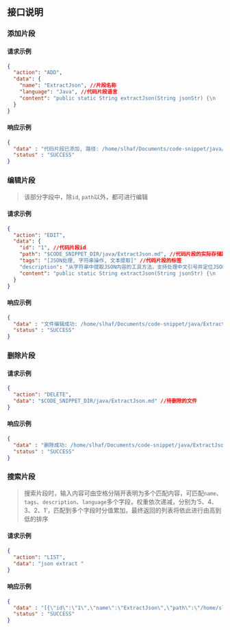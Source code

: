 ## 接口说明
### 添加片段
#### 请求示例
```json
{
  "action": "ADD",
  "data": {
    "name": "ExtractJson", //片段名称
    "language": "Java", //代码片段语言
    "content": "public static String extractJson(String jsonStr) {\n    jsonStr = jsonStr.replace(\"“\", \"\\\"\").replace(\"”\", \"\\\"\");\n    int start = jsonStr.indexOf(\"{\");\n    int end = jsonStr.lastIndexOf(\"}\");\n    if (start != -1 && end != -1 && start < end) {\n        return jsonStr.substring(start, end + 1);\n    }\n    return jsonStr;\n}"
  }
}
```

#### 响应示例
```json
{
  "data" : "代码片段已添加, 路径: /home/slhaf/Documents/code-snippet/java/ExtractJson.md",
  "status" : "SUCCESS"
}
```

### 编辑片段
> 该部分字段中，除`id`, `path`以外，都可进行编辑

#### 请求示例
```json
{
  "action": "EDIT",
  "data": {
    "id": "1", //代码片段id
    "path": "$CODE_SNIPPET_DIR/java/ExtractJson.md", //代码片段的实际存储路径
    "tags": "[JSON处理, 字符串操作, 文本提取]" //代码片段的标签
    "description": "从字符串中提取JSON内容的工具方法，支持处理中文引号并定位JSON对象的起始和结束位置", //代码片段描述
    "content": "public static String extractJson(String jsonStr) {\n    jsonStr = jsonStr.replace(\"“\", \"\\\"\").replace(\"”\", \"\\\"\");\n    int start = jsonStr.indexOf(\"{\");\n    int end = jsonStr.lastIndexOf(\"}\");\n    if (start != -1 && end != -1 && start < end) {\n        return jsonStr.substring(start, end + 1);\n    }\n    return jsonStr;\n}"
  }
}
```

#### 响应示例
```json
{
  "data" : "文件编辑成功: /home/slhaf/Documents/code-snippet/java/ExtractJson.md",
  "status" : "SUCCESS"
}
```

### 删除片段
#### 请求示例
```json
{
  "action": "DELETE",
  "data": "$CODE_SNIPPET_DIR/java/ExtractJson.md" //待删除的文件
}
```

#### 响应示例
```json
{
  "data" : "删除成功: /home/slhaf/Documents/code-snippet/java/ExtractJson.md",
  "status" : "SUCCESS"
}
```
### 搜索片段
> 搜索片段时，输入内容可由空格分隔开表明为多个匹配内容，可匹配`name`、`tags`、`description`、`language`多个字段，权重依次递减，分别为‘5、4、3、2、1’，匹配到多个字段时分值累加，最终返回的列表将依此进行由高到低的排序

#### 请求示例
```json
{
  "action": "LIST",
  "data": "json extract "
}
```

#### 响应示例
```json
{
  "data" : "[{\"id\":\"1\",\"name\":\"ExtractJson\",\"path\":\"/home/slhaf/Documents/code-snippet/java/ExtractJson.md\",\"score\":14}]",
  "status" : "SUCCESS"
}
```